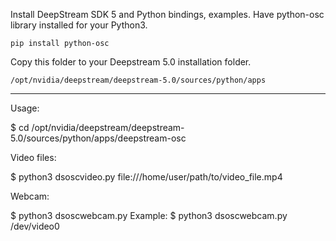 
Install DeepStream SDK 5 and Python bindings, examples.
Have python-osc library installed for your Python3. 

`pip install python-osc`

Copy this folder to your Deepstream 5.0 installation folder.

`/opt/nvidia/deepstream/deepstream-5.0/sources/python/apps`


------

Usage:


  $ cd /opt/nvidia/deepstream/deepstream-5.0/sources/python/apps/deepstream-osc


Video files:

  $ python3 dsoscvideo.py file:///home/user/path/to/video_file.mp4

Webcam:

  $ python3 dsoscwebcam.py <v4l2-device-path>
Example:
  $ python3 dsoscwebcam.py /dev/video0
